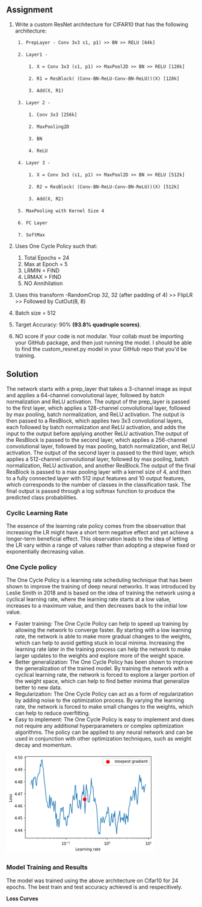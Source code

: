 ## Assignment

1. Write a custom ResNet architecture for CIFAR10 that has the following architecture:

        1. PrepLayer - Conv 3x3 s1, p1) >> BN >> RELU [64k]

        2. Layer1 -

            1. X = Conv 3x3 (s1, p1) >> MaxPool2D >> BN >> RELU [128k]

            2. R1 = ResBlock( (Conv-BN-ReLU-Conv-BN-ReLU))(X) [128k] 

            3. Add(X, R1)

        3. Layer 2 -

            1. Conv 3x3 [256k]

            2. MaxPooling2D

            3. BN

            4. ReLU

        4. Layer 3 -

            1. X = Conv 3x3 (s1, p1) >> MaxPool2D >> BN >> RELU [512k]

            2. R2 = ResBlock( (Conv-BN-ReLU-Conv-BN-ReLU))(X) [512k]

            3. Add(X, R2)

        5. MaxPooling with Kernel Size 4

        6. FC Layer 

        7. SoftMax
        
2. Uses One Cycle Policy such that:
    1. Total Epochs = 24
    2. Max at Epoch = 5
    3. LRMIN = FIND
    4. LRMAX = FIND
    5. NO Annihilation
3. Uses this transform -RandomCrop 32, 32 (after padding of 4) >> FlipLR >> Followed by CutOut(8, 8)
4. Batch size = 512
5. Target Accuracy: 90% **(93.8% quadruple scores)**. 
6. NO score if your code is not modular. Your collab must be importing your GitHub package, and then just running the model. I should be able to find the custom_resnet.py model in your GitHub repo that you'd be training. 



## Solution

The network starts with a prep_layer that takes a 3-channel image as input and applies a 64-channel convolutional layer, followed by batch normalization and ReLU activation. The output of the prep_layer is passed to the first layer, which applies a 128-channel convolutional layer, followed by max pooling, batch normalization, and ReLU activation. The output is then passed to a ResBlock, which applies two 3x3 convolutional layers, each followed by batch normalization and ReLU activation, and adds the input to the output before applying another ReLU activation.The output of the ResBlock is passed to the second layer, which applies a 256-channel convolutional layer, followed by max pooling, batch normalization, and ReLU activation. The output of the second layer is passed to the third layer, which applies a 512-channel convolutional layer, followed by max pooling, batch normalization, ReLU activation, and another ResBlock.The output of the final ResBlock is passed to a max pooling layer with a kernel size of 4, and then to a fully connected layer with 512 input features and 10 output features, which corresponds to the number of classes in the classification task. The final output is passed through a log softmax function to produce the predicted class probabilities.

### Cyclic Learning Rate

The essence of the learning rate policy comes from the observation that increasing the LR might have a short term negative effect and yet achieve a longer-term beneficial effect. This observation leads to the idea of letting the LR vary within a range of values rather than adopting a stepwise fixed or exponentially decreasing value.

### One Cycle policy

The One Cycle Policy is a learning rate scheduling technique that has been shown to improve the training of deep neural networks. It was introduced by Leslie Smith in 2018 and is based on the idea of training the network using a cyclical learning rate, where the learning rate starts at a low value, increases to a maximum value, and then decreases back to the initial low value.

* Faster training: The One Cycle Policy can help to speed up training by allowing the network to converge faster. By starting with a low learning rate, the network is able to make more gradual changes to the weights, which can help to avoid getting stuck in local minima. Increasing the learning rate later in the training process can help the network to make larger updates to the weights and explore more of the weight space.
* Better generalization: The One Cycle Policy has been shown to improve the generalization of the trained model. By training the network with a cyclical learning rate, the network is forced to explore a larger portion of the weight space, which can help to find better minima that generalize better to new data.
* Regularization: The One Cycle Policy can act as a form of regularization by adding noise to the optimization process. By varying the learning rate, the network is forced to make small changes to the weights, which can help to reduce overfitting.
* Easy to implement: The One Cycle Policy is easy to implement and does not require any additional hyperparameters or complex optimization algorithms. The policy can be applied to any neural network and can be used in conjunction with other optimization techniques, such as weight decay and momentum.


![LR Finder Plot](./plots/LR_finder.png)

### Model Training and Results

The model was trained using the above architecture on Cifar10 for 24 epochs. The best train and test accuracy achieved is and respecitively.

**Loss Curves**

